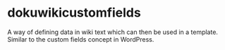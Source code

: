 # dokuwikicustomfields
A way of defining data in wiki text which can then be used in a template. Similar to the custom fields concept in WordPress.
